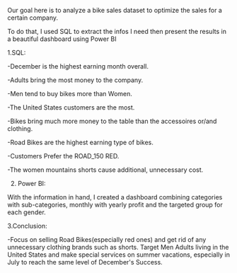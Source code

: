 Our goal here is to analyze a bike sales dataset to optimize the sales for a certain company.

To do that, I used SQL to extract the infos I need then present the results in a beautiful dashboard using Power BI

1.SQL:

-December is the highest earning month overall.

-Adults bring the most money to the company.

-Men tend to buy bikes more than Women.

-The United States customers are the most.

-Bikes bring much more money to the table than the accessoires or/and clothing.

-Road Bikes are the highest earning type of bikes.

-Customers Prefer the ROAD_150 RED.

-The women mountains shorts cause additional, unnecessary cost.

2. Power BI:

With the information in hand, I created a dashboard combining categories with sub-categories, monthly with yearly profit and the targeted group for each gender.

3.Conclusion:

-Focus on selling Road Bikes(especially red ones) and get rid of any unnecessary clothing brands such as shorts. Target Men Adults living in the United States and make special services on summer vacations, especially in July to reach the same level of December's Success.

